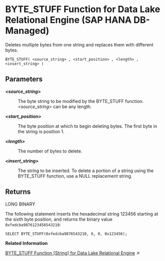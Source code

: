 <!-- loio538f342383bd4520a088b814fc76ac65 -->

# BYTE\_STUFF Function for Data Lake Relational Engine \(SAP HANA DB-Managed\)

Deletes multiple bytes from one string and replaces them with different bytes.



```
BYTE_STUFF( <source_string> , <start_position> , <length> , <insert_string> )
```



<a name="loio538f342383bd4520a088b814fc76ac65__section_dfl_1dl_srb"/>

## Parameters


<dl>
<dt><b>

 *<source\_string\>* 

</b></dt>
<dd>

The byte string to be modified by the BYTE\_STUFF function. *<source\_string\>* can be any length.



</dd><dt><b>

 *<start\_position\>* 

</b></dt>
<dd>

The byte position at which to begin deleting bytes. The first byte in the string is position 1.



</dd><dt><b>

 *<length\>* 

</b></dt>
<dd>

The number of bytes to delete.



</dd><dt><b>

 *<insert\_string\>* 

</b></dt>
<dd>

The string to be inserted. To delete a portion of a string using the BYTE\_STUFF function, use a NULL replacement string.



</dd>
</dl>



<a name="loio538f342383bd4520a088b814fc76ac65__section_brx_1dl_srb"/>

## Returns

LONG BINARY



The following statement inserts the hexadecimal string 123456 starting at the sixth byte position, and returns the binary value `0xfedcba9876123456543210`:

```
SELECT BYTE_STUFF(0xfedcba9876543210, 6, 0, 0x123456);
```

**Related Information**  


[BYTE_STUFF Function [String] for Data Lake Relational Engine](https://help.sap.com/viewer/19b3964099384f178ad08f2d348232a9/2023_1_QRC/en-US/81f4257b6ce21014b495a59f54e5e617.html "Deletes multiple bytes from one string and replaces them with different bytes.") :arrow_upper_right:

